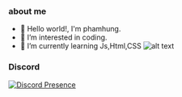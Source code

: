 ### about me
- 👋 Hello world!, I'm phamhung.
- 👀 I’m interested in coding.
- 🌱 I’m currently learning Js,Html,CSS
![alt text](![image](https://user-images.githubusercontent.com/104665821/187106607-b3c7b32f-edee-4260-81c0-5f6e072d08ef.png)
)
### Discord
[![Discord Presence](https://lanyard.cnrad.dev/api/869473483615264768)](https://discord.com/users/869473483615264768)
